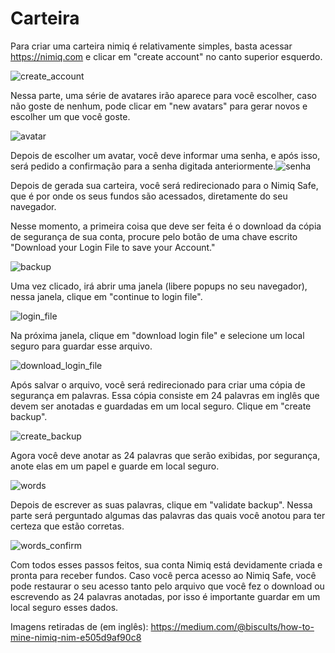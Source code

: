 # Carteira



Para criar uma carteira nimiq é relativamente simples, basta acessar https://nimiq.com e clicar em "create account" no canto superior esquerdo.

![create_account](https://github.com/willersonsp/nimiq-br-tutorials/blob/master/imagens/criar_conta.png?raw=true)

Nessa parte, uma série de avatares irão aparece para você escolher, caso não goste de nenhum, pode clicar em "new avatars" para gerar novos e escolher um que você goste.

![avatar](https://github.com/willersonsp/nimiq-br-tutorials/blob/master/imagens/avatar.png?raw=true)

Depois de escolher um avatar, você deve informar uma senha, e após isso, será pedido a confirmação para a senha digitada anteriormente.![senha](https://github.com/willersonsp/nimiq-br-tutorials/blob/master/imagens/senha.png?raw=true)

Depois de gerada sua carteira, você será redirecionado para o Nimiq Safe, que é por onde os seus fundos são acessados, diretamente do seu navegador.

Nesse momento, a primeira coisa que deve ser feita é o download da cópia de segurança de sua conta, procure pelo botão de uma chave escrito "Download your Login File to save your Account."

![backup](https://github.com/willersonsp/nimiq-br-tutorials/blob/master/imagens/backup.png?raw=true)

Uma vez clicado, irá abrir uma janela (libere popups no seu navegador), nessa janela, clique em "continue to login file".

![login_file](https://github.com/willersonsp/nimiq-br-tutorials/blob/master/imagens/login_file.png?raw=true)



Na próxima janela, clique em "download login file" e selecione um local seguro para guardar esse arquivo.

![download_login_file](https://github.com/willersonsp/nimiq-br-tutorials/blob/master/imagens/download_login_file.png?raw=true)

Após salvar o arquivo, você será redirecionado para criar uma cópia de segurança em palavras. Essa cópia consiste em 24 palavras em inglês que devem ser anotadas e guardadas em um local seguro. Clique em "create backup".

![create_backup](https://github.com/willersonsp/nimiq-br-tutorials/blob/master/imagens/create_backup.png?raw=true)

Agora você deve anotar as 24 palavras que serão exibidas, por segurança, anote elas em um papel e guarde em local seguro.

![words](https://github.com/willersonsp/nimiq-br-tutorials/blob/master/imagens/words.png?raw=true)

Depois de escrever as suas palavras, clique em "validate backup". Nessa parte será perguntado algumas das palavras das quais você anotou para ter certeza que estão corretas.

![words_confirm](https://github.com/willersonsp/nimiq-br-tutorials/blob/master/imagens/words_confirm.png?raw=true	)



Com todos esses passos feitos, sua conta Nimiq está devidamente criada e pronta para receber fundos. Caso você perca acesso ao Nimiq Safe, você pode restaurar o seu acesso tanto pelo arquivo que você fez o download ou escrevendo as 24 palavras anotadas, por isso é importante guardar em um local seguro esses dados.



Imagens retiradas de (em inglês):
https://medium.com/@biscults/how-to-mine-nimiq-nim-e505d9af90c8